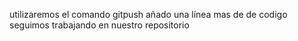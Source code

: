 utilizaremos el comando gitpush 
añado una línea mas de de codigo
seguimos trabajando en nuestro repositorio
